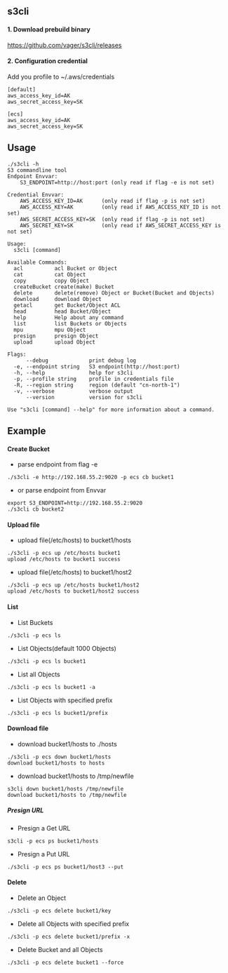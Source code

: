 ## s3cli
#### 1. Download prebuild binary
https://github.com/vager/s3cli/releases

#### 2. Configuration credential
Add you profile to ~/.aws/credentials
```
[default]
aws_access_key_id=AK
aws_secret_access_key=SK

[ecs]
aws_access_key_id=AK
aws_secret_access_key=SK
```

## Usage
```
./s3cli -h
S3 commandline tool
Endpoint Envvar:
	S3_ENDPOINT=http://host:port (only read if flag -e is not set)

Credential Envvar:
	AWS_ACCESS_KEY_ID=AK      (only read if flag -p is not set)
	AWS_ACCESS_KEY=AK         (only read if AWS_ACCESS_KEY_ID is not set)
	AWS_SECRET_ACCESS_KEY=SK  (only read if flag -p is not set)
	AWS_SECRET_KEY=SK         (only read if AWS_SECRET_ACCESS_KEY is not set)

Usage:
  s3cli [command]

Available Commands:
  acl          acl Bucket or Object
  cat          cat Object
  copy         copy Object
  createBucket create(make) Bucket
  delete       delete(remove) Object or Bucket(Bucket and Objects)
  download     download Object
  getacl       get Bucket/Object ACL
  head         head Bucket/Object
  help         Help about any command
  list         list Buckets or Objects
  mpu          mpu Object
  presign      presign Object
  upload       upload Object

Flags:
      --debug             print debug log
  -e, --endpoint string   S3 endpoint(http://host:port)
  -h, --help              help for s3cli
  -p, --profile string    profile in credentials file
  -R, --region string     region (default "cn-north-1")
  -v, --verbose           verbose output
      --version           version for s3cli

Use "s3cli [command] --help" for more information about a command.
```

## Example
#### Create Bucket
- parse endpoint from flag -e
```
./s3cli -e http://192.168.55.2:9020 -p ecs cb bucket1
```
- or parse endpoint from Envvar  
```
export S3_ENDPOINT=http://192.168.55.2:9020
./s3cli cb bucket2
```

#### Upload file
- upload file(/etc/hosts) to bucket1/hosts  
```
./s3cli -p ecs up /etc/hosts bucket1
upload /etc/hosts to bucket1 success
```
- upload file(/etc/hosts) to bucket1/host2  
```
./s3cli -p ecs up /etc/hosts bucket1/host2
upload /etc/hosts to bucket1/host2 success
```

#### List
- List Buckets
```
./s3cli -p ecs ls
```
- List Objects(default 1000 Objects)
```
./s3cli -p ecs ls bucket1
```
- List all Objects
```
./s3cli -p ecs ls bucket1 -a
```
- List Objects with specified prefix
```
./s3cli -p ecs ls bucket1/prefix
```

#### Download file
- download bucket1/hosts to ./hosts
```
./s3cli -p ecs down bucket1/hosts
download bucket1/hosts to hosts
```
- download bucket1/hosts to /tmp/newfile
```
s3cli down bucket1/hosts /tmp/newfile
download bucket1/hosts to /tmp/newfile
```

##### Presign URL
- Presign a Get URL  
```
s3cli -p ecs ps bucket1/hosts
```
- Presign a Put URL  
```
./s3cli -p ecs ps bucket1/host3 --put
```

#### Delete
- Delete an Object
```
./s3cli -p ecs delete bucket1/key
```
- Delete all Objects with specified prefix
```
./s3cli -p ecs delete bucket1/prefix -x
```
- Delete Bucket and all Objects  
```
./s3cli -p ecs delete bucket1 --force
```